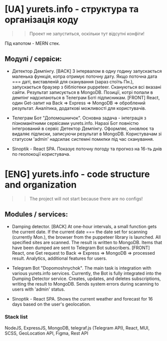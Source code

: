 # [UA] yurets.info - структура та організація коду

> > Проект не запуститься, оскільки тут відсутні конфіги!

Під капотом - MERN стек.

## Модулі / сервіси:

-   Детектор Демпінгу.
    [BACK]
    З інтервалом в одну годину запускається маленька функція, котра отримує поточну дату.
    Якщо поточна дата === даті, виставленій для сканування (зараз стоїть Пн.), запускається браузер з бібліотеки puppeteer.
    Скануються всі вказані сайти. Результат записується в MongoDB.
    Позиції, котрі попали в демпінг надсилаються в Телеграм Боті підписникам.
    [FRONT]
    React, один Get-запит на Back => Express => MongoDB => оброблений результат.
    Аналітика, додаткові можливості для користувачів.

-   Телеграм Бот "Допомошничок".
    Основна задача - інтеграція з пізноманітними сервісами yurets.info.
    Наразі Бот повністю інтегрований в сервіс Детектор Демпінгу.
    Оформляє, оновлює та видаляє підписки, записуючи результат в MongoDB.
    Користувачам зі статусом 'admin' надсилає системні помилки під час сканування.

-   Sinoptik - React SPA.
    Показує поточну погоду та прогноз на 16-ть днів по геолокоції користувача.

# [ENG] yurets.info - code structure and organization

> > The project will not start because there are no configs!

## Modules / services:

-   Damping detector.
    [BACK]
    At one-hour intervals, a small function gets the current date.
    If the current date === the date set for scanning (currently Mon.), the browser from the puppeteer library is launched.
    All specified sites are scanned. The result is written to MongoDB.
    Items that have been dumped are sent to Telegram Bot subscribers.
    [FRONT]
    React, one Get request to Back => Express => MongoDB => processed result.
    Analytics, additional features for users.

-   Telegram Bot "Dopomoshnychok".
    The main task is integration with various yurets.info services.
    Currently, the Bot is fully integrated into the Dumping Detector service.
    Creates, updates, and deletes subscriptions, writing the result to MongoDB.
    Sends system errors during scanning to users with 'admin' status.

-   Sinoptik - React SPA.
    Shows the current weather and forecast for 16 days based on the user's geolocation.

### Stack list

NodeJS, ExpressJS, MongoDB, telegraf.js (Telegram API), React, MUI, SCSS, GeoLocation API, Figma, Rest API
